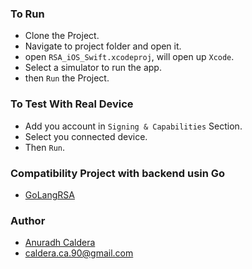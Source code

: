### To Run

- Clone the Project.
- Navigate to project folder and open it.
- open `RSA_iOS_Swift.xcodeproj`, will open up `Xcode`.
- Select a simulator to run the app.
- then `Run` the Project.

### To Test With Real Device

- Add you account in `Signing & Capabilities` Section.
- Select you connected device.
- Then `Run`.

### Compatibility Project with backend usin Go

- [GoLangRSA](https://github.com/anuradhss/GoLangRSA)

### Author
- [Anuradh Caldera](https://anuradhss.github.io)
- caldera.ca.90@gmail.com
